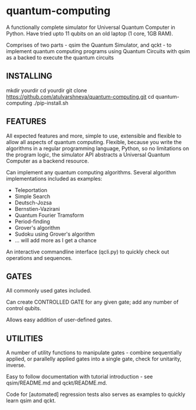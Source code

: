 # quantum-computing

A functionally complete simulator for Universal Quantum Computer in Python. Have tried upto 11 qubits on an old laptop (1 core, 1GB RAM).

Comprises of two parts - qsim the Quantum Simulator, and qckt - to implement quantum computing programs using Quantum Circuits with qsim as a backed to execute the quantum circuits

INSTALLING
-------------------
mkdir yourdir
cd yourdir
git clone https://github.com/atulvarshneya/quantum-computing.git
cd quantum-computing
./pip-install.sh


FEATURES
-------------------
All expected features and more, simple to use, extensible and flexible to allow all aspects of quantum computing. Flexible, because you write the algorithms in a regular programming language, Python, so no limitations on the program logic, the simulator API abstracts a Universal Quantum Computer as a backend resource.

Can implement any quantum computing algorithms. Several algorithm implementations included as examples:
* Teleportation
* Simple Search
* Deutsch-Jozsa
* Bernstien-Vazirani
* Quantum Fourier Tramsform
* Period-finding
* Grover's algorithm
* Sudoku using Grover's algorithm
* ... will add more as I get a chance

An interactive commandline interface (qcli.py) to quickly check out operations and sequences.


GATES
-------------------
All commonly used gates included.

Can create CONTROLLED GATE for any given gate; add any number of control qubits.

Allows easy addition of user-defined gates.


UTILITIES
-------------------
A number of utility functions to manipulate gates - combine sequentially applied, or parallelly applied gates into a single gate, check for unitarity, inverse.

Easy to follow documentation with tutorial introduction - see qsim/README.md and qckt/README.md.

Code for [automated] regression tests also serves as examples to quickly learn qsim and qckt.

